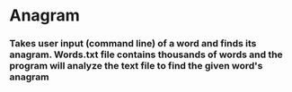 <h1>Anagram</h1>

<h3>Takes user input (command line) of a word and finds its anagram. Words.txt file contains thousands of words and the program will analyze the text file to find the given word's anagram</h3>

